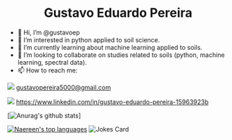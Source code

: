 <h1 align="center"> Gustavo Eduardo Pereira </h1>



- 👋  Hi, I’m @gustavoep
- 👀  I’m interested in python applied to soil science.
- 🌱 I’m currently learning about machine learning applied to soils.
- 💞️ I’m looking to collaborate on studies related to soils (python, machine learning, spectral data).
- 📫 How to reach me: 

<img src="https://img.shields.io/badge/Gmail-D14836?style=for-the-badge&logo=gmail&logoColor=white"/>    gustavopereira5000@gmail.com 

<img src="https://img.shields.io/badge/linkedin-%230077B5.svg?&style=for-the-badge&logo=linkedin&logoColor=white" />   https://www.linkedin.com/in/gustavo-eduardo-pereira-15963923b

[![Anurag's github stats](https://github-readme-stats.vercel.app/api?username=gustavoep&theme=blue-green)]


[![Naereen's top languages](https://github-readme-stats.vercel.app/api/top-langs/?username=gustavoep&theme=blue-green)](https://github.com/anuraghazra/github-readme-stats)
![Jokes Card](https://readme-jokes.vercel.app/api)

